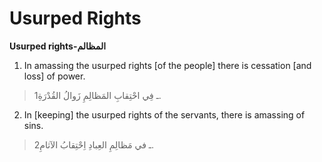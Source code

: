 Usurped Rights
==============

**Usurped rights-المظالم**

1. In amassing the usurped rights [of the people] there is cessation
[and loss] of power.

> 1ـ فِي احْتِقابِ المَظالِمِ زَوالُ القُدْرَةِ.

2. In [keeping] the usurped rights of the servants, there is amassing of
sins.

> 2ـ في مَظالِمِ العِبادِ اِحْتِقابُ الآثامِ.


